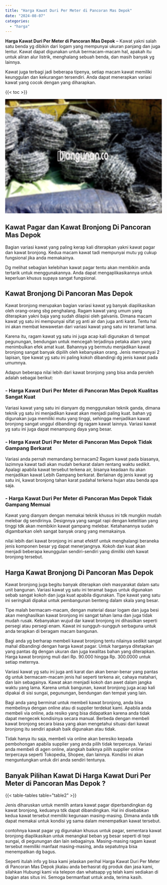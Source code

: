 ```yaml
---
title: "Harga Kawat Duri Per Meter di Pancoran Mas Depok"
date: "2024-08-07"
categories: 
  - "harga"
---
```


**Harga Kawat Duri Per Meter di Pancoran Mas Depok** – Kawat yakni salah satu benda yg dibikin dari logam yang mempunyai ukuran panjang dan juga lentur. Kawat dapat digunakan untuk bermacam-macam hal, apakah itu untuk aliran alur listrik, menghalang sebuah benda, dan masih banyak yg lainnya.

Kawat juga terbagi jadi beberapa tipenya, setiap macam kawat memiliki keunggulan dan kekurangan tersendiri. Anda dapat menerapkan variasi kawat yang cocok dengan yang diharapkan.

{{< toc >}}

![Harga Kawat Duri Per Meter di Pancoran Mas Depok](/images/jual-kawat-murah28.png)

## Kawat Pagar dan Kawat Bronjong Di Pancoran Mas Depok

Bagian variasi kawat yang paling kerap kali diterapkan yakni kawat pagar dan kawat bronjong. Kedua macam kawat tadi mempunyai mutu yg cukup fungsional jika anda memakainya.

Dg melihat sebagian kelebihan kawat pagar tentu akan membikin anda tertarik untuk menggunakannya. Anda dapat mengaplikasikannya untuk keperluan khusus supaya sangat fungsional.

## Kawat Bronjong Di Pancoran Mas Depok

Kawat bronjong merupakan bagian variasi kawat yg banyak diaplikasikan oleh orang-orang sbg penghalang. Ragam kawat yang umum yang diterapkan yakni baja yang sudah dilapisi oleh galvanis. Dimana macam kawat yg satu ini mempunyai sifat yg anti air dan juga anti karat. Tentu hal ini akan membat kewawetan dari variasi kawat yang satu ini teramat lama.

Karena itu, ragam kawat yg satu ini juga acap kali digunakan di tempat pegunungan, bendungan untuk mencegah terjadinya petaka alam yang menimbulkan efek amat kuat. Bahannya yg bermutu menjadikan kawat bronjong sangat banyak dipilih oleh kebanyakan orang. Jenis mempunyai 2 lapisan, tipe kawat yg satu ini paling kokoh dibandingi dg jenis kawat pada umumnya.

Adapun beberapa nilai lebih dari kawat bronjong yang bisa anda peroleh adalah sebagai berikut:

### \- Harga Kawat Duri Per Meter di Pancoran Mas Depok Kualitas Sangat Kuat

Variasi kawat yang satu ini dianyam dg menggunakan teknik ganda, dimana teknik yg satu ini menjadikan kawat akan menjadi paling kuat. bahan yg digunakan juga memiliki mutu yang tinggi, sehingga menjadikan kawat bronjong sangat unggul dibandingi dg ragam kawat lainnya. Variasi kawat yg satu ini juga dapat menampung daya yang besar.

### \- Harga Kawat Duri Per Meter di Pancoran Mas Depok Tidak Gampang Berkarat

Variasi anda pernah memandang bermacam2 Ragam kawat pada biasanya, lazimnya kawat tadi akan mudah berkarat dalam rentang waktu sedikit. Apalagi apabila kawat tersebut terkena air, bisanya keadaan itu akan menjadikan kawat Lebih Gampang berkarat. Berlainan dg jenis kawat yg satu ini, kawat bronjong tahan karat padahal terkena hujan atau benda apa saja.

### \- Harga Kawat Duri Per Meter di Pancoran Mas Depok Tidak Gampang Memuai

Kawat yang dianyam dengan memakai teknik khusus ini tdk mungkin mudah melebar dg sendirinya. Designnya yang sangat rapi dengan ketelitian yang tinggi tdk akan membikin kawat gampang melebar. Ketahanannya sudah digambarkan oleh sangat banyak orang yang memakainya.

nilai lebih dari kawat bronjong ini amat efektif untuk menghalangi beraneka jenis komponen besar yg dapat menerjangnya. Kokoh dan kuat akan menjadi beberapa keunggulan sendiri-sendiri yang dimiliki oleh kawat bronjong tersebut.

## Harga Kawat Bronjong Di Pancoran Mas Depok

Kawat bronjong juga begitu banyak diterapkan oleh masyarakat dalam satu unit bangunan. Variasi kawat yg satu ini teramat bagus untuk digunakan sebab sangat kokoh dan juga kuat apabila digunakan. Tipe kawat yang satu ini seringkali dipakai untuk pembangunan benteng dalam skala yang besar.

Tipe malah bermacam-macam, dengan material dasar logam dan juga besi akan menghasilkan kawat bronjong ini sangat tahan lama dan juga tidak mudah rusak. Kebanyakan wujud dar kawat bronjong ini dihasilkan seperti persegi atau persegi enam. Kawat ini sungguh-sungguh serbaguna untuk anda terapkan di beragam macam bangunan.

Bagi anda yg berharap membeli kawat bronjong tentu nilainya sedikit sangat mahal dibandingi dengan harga kawat pagar. Untuk harganya ditetapkan yang pantas dg dengan ukuran dan juga kwalitas bahan yang diterapkan. Harga kawat bronjong muli dari Rp. 90.000 hingga Rp. 300.0000 untuk setiap meternya.

Variasi kawat yg satu ini juga anti karat dan akan benar-benar yang pantas dg untuk bermacam-macam jenis hal seperti terkena air, cahaya matahari, dan lain sebagainya. Kawat akan menjadi kokoh dan awet dalam jangka waktu yang lama. Karena untuk bangunan, kawat bronjong juga acap kali dipakai di sisi sungai, pegunungan, bendungan dan tempat yang lain.

Bagi anda yang berminat untuk membeli kawat bronjong, anda bisa membelinya dengan online atau di supplier terdekat kami. Apabila anda membeli via online, ada resiko yang bisa didapatkan karena anda tidak dapat mengecek kondisinya secara manual. Berbeda dengan membeli kawat bronjong secara biasa yang akan mengetahui situasi dari kawat bronjong itu sendiri apakah baik digunakan atau tidak.

Tidak hanya itu saja, membeli via online akan beresiko kepada pembohongan apabila supplier yang anda pilih tidak terpercaya. Variasi anda membeli di agen online, alangkah baiknya pilih supplier online terpercaya seperti Tokopedia, Shopee, dan lainnya. Kondisi ini akan menguntungkan untuk diri anda sendiri tentunya.

## Banyak Pilihan Kawat Di Harga Kawat Duri Per Meter di Pancoran Mas Depok ?

{{< table-tables table="table2" >}}

Jenis diharuskan untuk memlih antara kawat pagar diperbandingkan dg kawat bronjong, keduanya tdk dapat dibandingkan. Hal ini disebabkan kedua kawat tersebut memiliki kegunaan masing-masing. Dimana anda tdk dapat memakai untuk kondisi yg sama dalam menempatkan kawat tersebut.

contohnya kawat pagar yg digunakan khusus untuk pagar, sementara kawat bronjong diaplikasikan untuk menangkal beban yg besar seperti di tepi sungai, di pegunungan dan lain sebagainya. Masing-masing ragam kawat tersebut memiliki manfaat masing-masing, anda sepatutnya bisa menempatkan dg bagus.

Seperti itulah info yg bisa kami jelaskan perihal Harga Kawat Duri Per Meter di Pancoran Mas Depok jikalau anda berhasrat dg produk dan jasa kami, silahkan Hubungi kami via telepon dan whatsapp yg telah kami sediakan di bagian atas situs ini. Semoga bermanfaat untuk anda, terima kasih.
